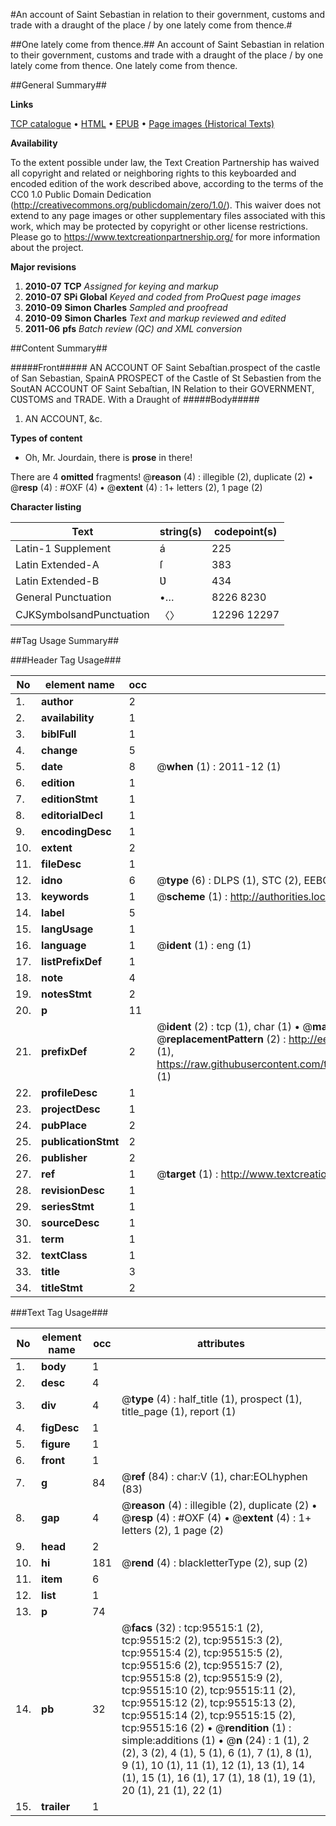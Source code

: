 #An account of Saint Sebastian in relation to their government, customs and trade with a draught of the place / by one lately come from thence.#

##One lately come from thence.##
An account of Saint Sebastian in relation to their government, customs and trade with a draught of the place / by one lately come from thence.
One lately come from thence.

##General Summary##

**Links**

[TCP catalogue](http://www.ota.ox.ac.uk/tcp/)  • 
[HTML](http://tei.it.ox.ac.uk/tcp/Texts-HTML/free/A24/A24610.html)  • 
[EPUB](http://tei.it.ox.ac.uk/tcp/Texts-EPUB/free/A24/A24610.epub) • 
[Page images (Historical Texts)](https://historicaltexts.jisc.ac.uk/eebo-12925293e)

**Availability**

To the extent possible under law, the Text Creation Partnership has waived all copyright and related or neighboring rights to this keyboarded and encoded edition of the work described above, according to the terms of the CC0 1.0 Public Domain Dedication (http://creativecommons.org/publicdomain/zero/1.0/). This waiver does not extend to any page images or other supplementary files associated with this work, which may be protected by copyright or other license restrictions. Please go to https://www.textcreationpartnership.org/ for more information about the project.

**Major revisions**

1. __2010-07__ __TCP__ *Assigned for keying and markup*
1. __2010-07__ __SPi Global__ *Keyed and coded from ProQuest page images*
1. __2010-09__ __Simon Charles__ *Sampled and proofread*
1. __2010-09__ __Simon Charles__ *Text and markup reviewed and edited*
1. __2011-06__ __pfs__ *Batch review (QC) and XML conversion*

##Content Summary##

#####Front#####
AN ACCOUNT OF Saint Sebaſtian.prospect of the castle of San Sebastian, SpainA PROSPECT of the Castle of St Sebastien from the SoutAN ACCOUNT OF Saint Sebaſtian, IN Relation to their GOVERNMENT, CƲSTOMS and TRADE. With a Draught of
#####Body#####

1. AN ACCOUNT, &c.

**Types of content**

  * Oh, Mr. Jourdain, there is **prose** in there!

There are 4 **omitted** fragments! 
 @__reason__ (4) : illegible (2), duplicate (2)  •  @__resp__ (4) : #OXF (4)  •  @__extent__ (4) : 1+ letters (2), 1 page (2)

**Character listing**


|Text|string(s)|codepoint(s)|
|---|---|---|
|Latin-1 Supplement|á|225|
|Latin Extended-A|ſ|383|
|Latin Extended-B|Ʋ|434|
|General Punctuation|•…|8226 8230|
|CJKSymbolsandPunctuation|〈〉|12296 12297|

##Tag Usage Summary##

###Header Tag Usage###

|No|element name|occ|attributes|
|---|---|---|---|
|1.|__author__|2||
|2.|__availability__|1||
|3.|__biblFull__|1||
|4.|__change__|5||
|5.|__date__|8| @__when__ (1) : 2011-12 (1)|
|6.|__edition__|1||
|7.|__editionStmt__|1||
|8.|__editorialDecl__|1||
|9.|__encodingDesc__|1||
|10.|__extent__|2||
|11.|__fileDesc__|1||
|12.|__idno__|6| @__type__ (6) : DLPS (1), STC (2), EEBO-CITATION (1), OCLC (1), VID (1)|
|13.|__keywords__|1| @__scheme__ (1) : http://authorities.loc.gov/ (1)|
|14.|__label__|5||
|15.|__langUsage__|1||
|16.|__language__|1| @__ident__ (1) : eng (1)|
|17.|__listPrefixDef__|1||
|18.|__note__|4||
|19.|__notesStmt__|2||
|20.|__p__|11||
|21.|__prefixDef__|2| @__ident__ (2) : tcp (1), char (1)  •  @__matchPattern__ (2) : ([0-9\-]+):([0-9IVX]+) (1), (.+) (1)  •  @__replacementPattern__ (2) : http://eebo.chadwyck.com/downloadtiff?vid=$1&page=$2 (1), https://raw.githubusercontent.com/textcreationpartnership/Texts/master/tcpchars.xml#$1 (1)|
|22.|__profileDesc__|1||
|23.|__projectDesc__|1||
|24.|__pubPlace__|2||
|25.|__publicationStmt__|2||
|26.|__publisher__|2||
|27.|__ref__|1| @__target__ (1) : http://www.textcreationpartnership.org/docs/. (1)|
|28.|__revisionDesc__|1||
|29.|__seriesStmt__|1||
|30.|__sourceDesc__|1||
|31.|__term__|1||
|32.|__textClass__|1||
|33.|__title__|3||
|34.|__titleStmt__|2||


###Text Tag Usage###

|No|element name|occ|attributes|
|---|---|---|---|
|1.|__body__|1||
|2.|__desc__|4||
|3.|__div__|4| @__type__ (4) : half_title (1), prospect (1), title_page (1), report (1)|
|4.|__figDesc__|1||
|5.|__figure__|1||
|6.|__front__|1||
|7.|__g__|84| @__ref__ (84) : char:V (1), char:EOLhyphen (83)|
|8.|__gap__|4| @__reason__ (4) : illegible (2), duplicate (2)  •  @__resp__ (4) : #OXF (4)  •  @__extent__ (4) : 1+ letters (2), 1 page (2)|
|9.|__head__|2||
|10.|__hi__|181| @__rend__ (4) : blackletterType (2), sup (2)|
|11.|__item__|6||
|12.|__list__|1||
|13.|__p__|74||
|14.|__pb__|32| @__facs__ (32) : tcp:95515:1 (2), tcp:95515:2 (2), tcp:95515:3 (2), tcp:95515:4 (2), tcp:95515:5 (2), tcp:95515:6 (2), tcp:95515:7 (2), tcp:95515:8 (2), tcp:95515:9 (2), tcp:95515:10 (2), tcp:95515:11 (2), tcp:95515:12 (2), tcp:95515:13 (2), tcp:95515:14 (2), tcp:95515:15 (2), tcp:95515:16 (2)  •  @__rendition__ (1) : simple:additions (1)  •  @__n__ (24) : 1 (1), 2 (2), 3 (2), 4 (1), 5 (1), 6 (1), 7 (1), 8 (1), 9 (1), 10 (1), 11 (1), 12 (1), 13 (1), 14 (1), 15 (1), 16 (1), 17 (1), 18 (1), 19 (1), 20 (1), 21 (1), 22 (1)|
|15.|__trailer__|1||
